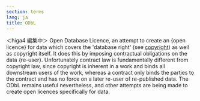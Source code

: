 ```yaml
---
section: terms
lang: ja
title: ODbL
---
```


＜higa4 編集中＞
Open Database Licence, an attempt to create an {open licence} for data which covers the 'database right' (see [copyright](/glossary/en/terms/copyright/)) as well as copyright itself. It does this by imposing contractual obligations on the data {re-user}. Unfortunately contract law is fundamentally different from copyright law, since copyright is inherent in a work and binds all downstream users of the work, whereas a contract only binds the parties to the contract and has no force on a later re-user of re-published data. The ODbL remains useful nevertheless, and other attempts are being made to create open licences specifically for data.
